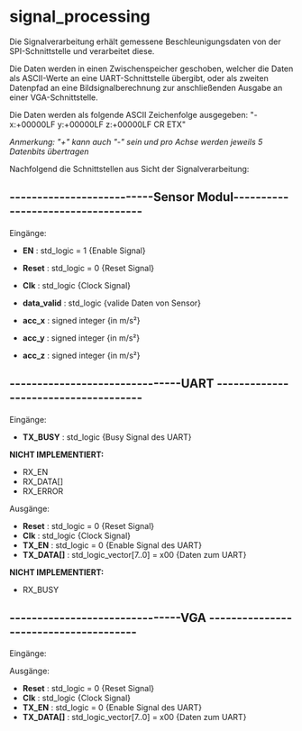 # signal_processing

Die Signalverarbeitung erhält gemessene Beschleunigungsdaten von der SPI-Schnittstelle und verarbeitet diese.

Die Daten werden in einen Zwischenspeicher geschoben, welcher die Daten als ASCII-Werte an eine UART-Schnittstelle übergibt, oder als zweiten Datenpfad an eine Bildsignalberechnung zur anschließenden Ausgabe an einer VGA-Schnittstelle.

Die Daten werden als folgende ASCII Zeichenfolge ausgegeben:
"- x:+00000LF y:+00000LF z:+00000LF CR ETX"

*Anmerkung: "+" kann auch "-" sein und pro Achse werden jeweils 5 Datenbits übertragen*

Nachfolgend die Schnittstellen aus Sicht der Signalverarbeitung:


## --------------------------Sensor Modul----------------------------------

Eingänge:

* **EN** 	        : std_logic = 1 {Enable Signal}
* **Reset**       :	std_logic = 0 {Reset Signal}
* **Clk**         :	std_logic     {Clock Signal}
* **data_valid**  : std_logic     {valide Daten von Sensor}

* **acc_x**       : signed integer {in m/s²}
* **acc_y**     	: signed integer {in m/s²}
* **acc_z**       : signed integer {in m/s²}

## -------------------------------UART -------------------------------------

Eingänge:

* **TX_BUSY**    : std_logic {Busy Signal des UART}

**NICHT IMPLEMENTIERT:**
* RX_EN
* RX_DATA[]
* RX_ERROR


Ausgänge:

* **Reset**      : std_logic = 0                 {Reset Signal}
* **Clk**        : std_logic                     {Clock Signal}
* **TX_EN**      : std_logic = 0                 {Enable Signal des UART}
* **TX_DATA[]**  : std_logic_vector[7..0] = x00  {Daten zum UART}

**NICHT IMPLEMENTIERT:**
* RX_BUSY

## -------------------------------VGA --------------------------------------

Eingänge:

Ausgänge:

* **Reset**      : std_logic = 0                 {Reset Signal}
* **Clk**        : std_logic                     {Clock Signal}
* **TX_EN**      : std_logic = 0                 {Enable Signal des UART}
* **TX_DATA[]**  : std_logic_vector[7..0] = x00  {Daten zum UART}
